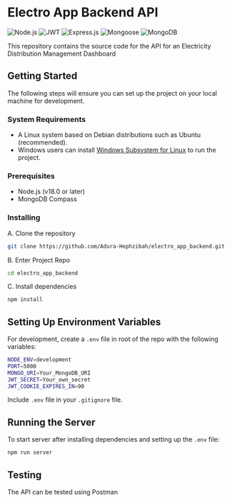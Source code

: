 # Electro App Backend API

![Node.js](https://img.shields.io/badge/-Node.js-43853d?style=flat-square&logo=Node.js&logoColor=white)
![JWT](https://img.shields.io/badge/-JWT-black?style=flat-square&logo=JSON%20web%20tokens)
![Express.js](https://img.shields.io/badge/-Express.js-404D59?style=flat-square)
![Mongoose](https://img.shields.io/badge/-Mongoose-880000?style=flat-square&logo=mongoose&logoColor=white)
![MongoDB](https://img.shields.io/badge/-MongoDB-black?style=flat-square&logo=mongodb)

This repository contains the source code for the API for an Electricity Distribution Management Dashboard

## Getting Started

The following steps will ensure you can set up the project on your local machine for development.


### System Requirements

- A Linux system based on Debian distributions such as Ubuntu (recommended).
- Windows users can install [Windows Subsystem for Linux](https://learn.microsoft.com/en-us/windows/wsl/install-manual) to run the project.


### Prerequisites

- Node.js (v18.0 or later)
- MongoDB Compass


### Installing

A. Clone the repository

```sh
git clone https://github.com/Adura-Hephzibah/electro_app_backend.git
```

B. Enter Project Repo

```sh
cd electro_app_backend
```

C. Install dependencies

```sh
npm install
```


## Setting Up Environment Variables

For development, create a `.env` file in root of the repo with the following variables: 
```bash
NODE_ENV=development
PORT=5000
MONGO_URI=Your_MongoDB_URI
JWT_SECRET=Your_own_secret
JWT_COOKIE_EXPIRES_IN=90
```

Include `.env` file in your `.gitignore` file.


## Running the Server

To start server after installing dependencies and setting up the `.env` file:

```sh
npm run server
```


## Testing 
The API can be tested using Postman